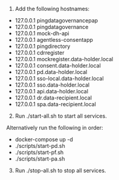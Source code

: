 
1) Add the following hostnames: 
- 127.0.0.1       pingdatagovernancepap
- 127.0.0.1       pingdatagovernance
- 127.0.0.1       mock-dh-api
- 127.0.0.1       agentless-consentapp
- 127.0.0.1       pingdirectory
- 127.0.0.1       cdrregister
- 127.0.0.1       mockregister.data-holder.local
- 127.0.0.1       consent.data-holder.local
- 127.0.0.1       pd.data-holder.local
- 127.0.0.1       sso-local.data-holder.local
- 127.0.0.1       sso.data-holder.local
- 127.0.0.1       api.data-holder.local
- 127.0.0.1       dr.data-recipient.local
- 127.0.0.1       spa.data-recipient.local

2) Run ./start-all.sh to start all services.

Alternatively run the following in order:
- docker-compose up -d
- ./scripts/start-pd.sh
- ./scripts/start-pf.sh
- ./scripts/start-pa.sh

3) Run ./stop-all.sh to stop all services.
